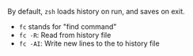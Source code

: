 By default, `zsh` loads history on run, and saves on exit.

- `fc` stands for "find command"
- `fc -R`: Read from history file
- `fc -AI`: Write new lines to the to history file
